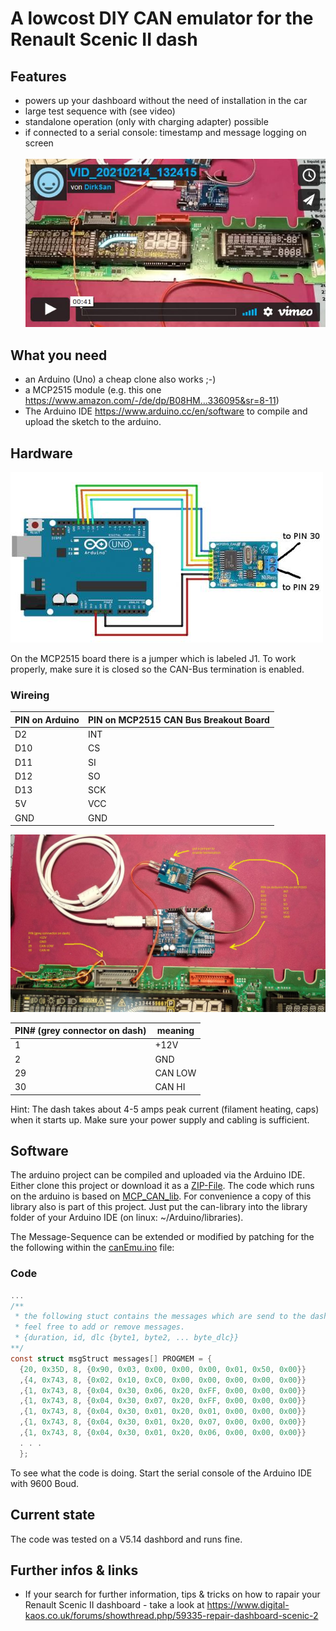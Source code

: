 # A lowcost DIY CAN emulator for the Renault Scenic II dash

## Features
- powers up your dashboard without the need of installation in the car
- large test sequence with (see video) 
- standalone operation (only with charging adapter) possible
- if connected to a serial console: timestamp and message logging on screen
\
\
[![Little red riding hood](./pics/vidThumb.jpg)](https://vimeo.com/512398946 "CAN-Emulator in action - Click to Watch!")

## What you need
- an Arduino (Uno) a cheap clone also works ;-)
- a MCP2515 module (e.g. this one https://www.amazon.com/-/de/dp/B08HM...336095&sr=8-11)
- The Arduino IDE https://www.arduino.cc/en/software to compile and upload the sketch to the arduino. 

## Hardware
![](./pics/mcp2515-arduino.jpg)

On the MCP2515 board there is a jumper which is labeled J1.
To work properly, make sure it is closed so the CAN-Bus termination is enabled.

### Wireing
| PIN on Arduino  | PIN on MCP2515 CAN Bus Breakout Board  |
| ------------ | ------------ |
|D2|INT|
|D10|CS|
|D11|SI|
|D12|SO|
|D13|SCK|
|5V |VCC|
|GND|GND|

![](./pics/wireing.jpg)

|PIN# (grey connector on dash)| meaning|
| ------------ | ------------ |
|1|+12V|
|2|GND|
|29|CAN LOW|
|30|CAN HI|

Hint: The dash takes about 4-5 amps peak current (filament heating, caps) when it starts up. Make sure your power supply and cabling is sufficient.

## Software
The arduino project can be compiled and uploaded via the Arduino IDE. Either clone this project or download it as a [ZIP-File](https://github.com/dirksan28/Scenic2DashCanEmu/archive/refs/heads/main.zip).
The code which runs on the arduino is based on [MCP_CAN_lib](https://github.com/coryjfowler/MCP_CAN_lib).
For convenience a copy of this library also is part of this project. Just put the can-library into the library folder of your Arduino IDE (on linux: ~/Arduino/libraries).

The Message-Sequence can be extended or modified by patching for the the following within the [canEmu.ino](./Arduino/canEmulator/canEmu.ino "link to canEmu.ino") file:

### Code
```c
...
/**
 * the following stuct contains the messages which are send to the dash
 * feel free to add or remove messages.
 * {duration, id, dlc {byte1, byte2, ... byte_dlc}}
**/
const struct msgStruct messages[] PROGMEM = { 
  {20, 0x35D, 8, {0x90, 0x03, 0x00, 0x00, 0x00, 0x01, 0x50, 0x00}}
  ,{4, 0x743, 8, {0x02, 0x10, 0xC0, 0x00, 0x00, 0x00, 0x00, 0x00}}
  ,{1, 0x743, 8, {0x04, 0x30, 0x06, 0x20, 0xFF, 0x00, 0x00, 0x00}}
  ,{1, 0x743, 8, {0x04, 0x30, 0x07, 0x20, 0xFF, 0x00, 0x00, 0x00}}
  ,{1, 0x743, 8, {0x04, 0x30, 0x01, 0x20, 0x01, 0x00, 0x00, 0x00}}
  ,{1, 0x743, 8, {0x04, 0x30, 0x01, 0x20, 0x07, 0x00, 0x00, 0x00}}
  ,{1, 0x743, 8, {0x04, 0x30, 0x01, 0x20, 0x06, 0x00, 0x00, 0x00}}
  . . .
  };
```
To see what the code is doing. Start the serial console of the Arduino IDE with 9600 Boud.

## Current state
The code was tested on a V5.14 dashbord and runs fine.

## Further infos & links
- If your search for further information, tips & tricks on how to rapair your Renault Scenic II dashboard - take a look at https://www.digital-kaos.co.uk/forums/showthread.php/59335-repair-dashboard-scenic-2
